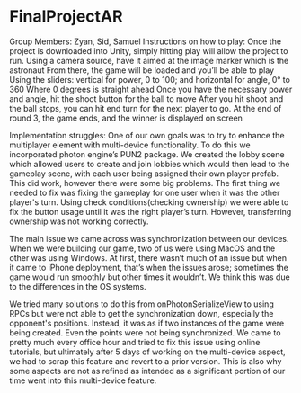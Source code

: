 # FinalProjectAR
Group Members: Zyan, Sid, Samuel
Instructions on how to play:
Once the project is downloaded into Unity, simply hitting play will allow the project to run.
Using a camera source, have it aimed at the image marker which is the astronaut
From there, the game will be loaded and you’ll be able to play
Using the sliders: vertical for power, 0 to 100; and horizontal for angle, 0° to 360
Where 0 degrees is straight ahead
Once you have the necessary power and angle, hit the shoot button for the ball to move
After you hit shoot and the ball stops, you can hit end turn for the next player to go.
At the end of round 3, the game ends, and the winner is displayed on screen

Implementation struggles:
One of our own goals was to try to enhance the multiplayer element with multi-device functionality. To do this we incorporated photon engine’s PUN2 package. We created the lobby scene which allowed users to create and join lobbies which would then lead to the gameplay scene, with each user being assigned their own player prefab. This did work, however there were some big problems. The first thing we needed to fix was fixing the gameplay for one user when it was the other player's turn. Using check conditions(checking ownership) we were able to fix the button usage until it was the right player’s turn. However, transferring ownership was not working correctly.

The main issue we came across was synchronization between our devices. When we were building our game, two of us were using MacOS and the other was using Windows. At first, there wasn’t much of an issue but when it came to iPhone deployment, that’s when the issues arose; sometimes the game would run smoothly but other times it wouldn’t. We think this was due to the differences in the OS systems.

We tried many solutions to do this from onPhotonSerializeView to using RPCs but were not able to get the synchronization down, especially the opponent's positions. Instead, it was as if two instances of the game were being created. Even the points were not being synchronized. We came to pretty much every office hour and tried to fix this issue using online tutorials, but ultimately after 5 days of working on the multi-device aspect, we had to scrap this feature and revert to a prior version. This is also why some aspects are not as refined as intended as a significant portion of our time went into this multi-device feature. 
